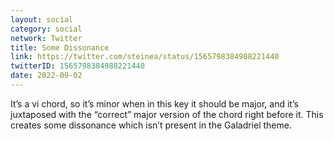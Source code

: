 ```yaml
---
layout: social
category: social
network: Twitter
title: Some Dissonance
link: https://twitter.com/steinea/status/1565798384988221440
twitterID: 1565798384988221440
date: 2022-09-02
---
```


It’s a vi chord, so it’s minor when in this key it should be major, and it’s juxtaposed with the “correct” major version of the chord right before it. This creates some dissonance which isn’t present in the Galadriel theme.

